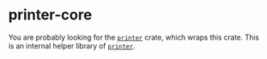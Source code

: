 # printer-core

You are probably looking for the [`printer`]() crate, which wraps this crate. This is an internal helper library of [`printer`]().
